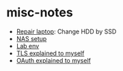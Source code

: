 # misc-notes

- [Repair laptop](./repair-laptop-ssd/repair-laptop.md): Change HDD by SSD <!--ccl -->
- [NAS setup](./lab-env/README.md) <!--ccl -->
- [Lab env](./lab-env/README.md) <!--ccl -->
- [TLS explained to myself](./tls/tls-certificate.md) <!-- ccl -->
- [OAuth explained to myself](./oauth/README.md) <!--ccl -->
